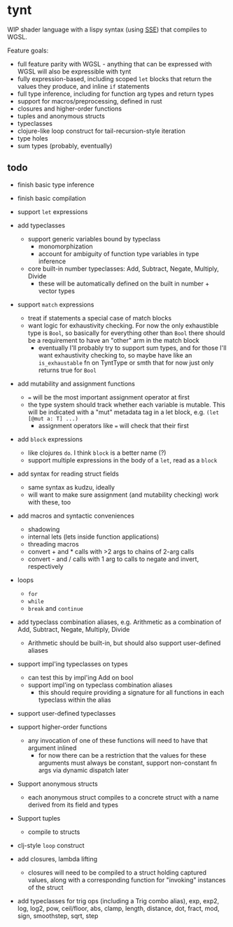 # tynt

WIP shader language with a lispy syntax (using [SSE](https://github.com/Ella-Hoeppner/SSE)) that compiles to WGSL.

Feature goals:
  * full feature parity with WGSL - anything that can be expressed with WGSL will also be expressible with tynt
  * fully expression-based, including scoped `let` blocks that return the values they produce, and inline `if` statements
  * full type inference, including for function arg types and return types
  * support for macros/preprocessing, defined in rust
  * closures and higher-order functions
  * tuples and anonymous structs
  * typeclasses
  * clojure-like loop construct for tail-recursion-style iteration
  * type holes
  * sum types (probably, eventually)

## todo
* finish basic type inference
* finish basic compilation

* support `let` expressions

* add typeclasses
  * support generic variables bound by typeclass
    * monomorphization
    * account for ambiguity of function type variables in type inference
  * core built-in number typeclasses: Add, Subtract, Negate, Multiply, Divide
    * these will be automatically defined on the built in number + vector types

* support `match` expressions
  * treat if statements a special case of match blocks
  * want logic for exhaustivity checking. For now the only exhaustible type is `Bool`, so basically for everything other than `Bool` there should be a requirement to have an "other" arm in the match block
    * eventually I'll probably try to support sum types, and for those I'll want exhaustivity checking to, so maybe have like an `is_exhaustable` fn on TyntType or smth that for now just only returns true for `Bool`
* add mutability and assignment functions
  * `=` will be the most important assignment operator at first
  * the type system should track whether each variable is mutable. This will be indicated with a "mut" metadata tag in a let block, e.g. `(let [@mut a: T] ...)`
    * assignment operators like `=` will check that their first 
* add `block` expressions
  * like clojures `do`. I think `block` is a better name (?)
  * support multiple expressions in the body of a `let`, read as a `block`
* add syntax for reading struct fields
  * same syntax as kudzu, ideally
  * will want to make sure assignment (and mutability checking) work with these, too

* add macros and syntactic conveniences
  * shadowing
  * internal lets (lets inside function applications)
  * threading macros
  * convert + and * calls with >2 args to chains of 2-arg calls
  * convert - and / calls with 1 arg to calls to negate and invert, respectively

* loops
  * `for`
  * `while`
  * `break` and `continue`

* add typeclass combination aliases, e.g. Arithmetic as a combination of Add, Subtract, Negate, Multiply, Divide
  * Arithmetic should be built-in, but should also support user-defined aliases

* support impl'ing typeclasses on types
    * can test this by impl'ing Add on bool
  * support impl'ing on typeclass combination aliases
    * this should require providing a signature for all functions in each typeclass within the alias

* support user-defined typeclasses

* support higher-order functions
  * any invocation of one of these functions will need to have that argument inlined
    * for now there can be a restriction that the values for these arguments must always be constant, support non-constant fn args via dynamic dispatch later

* Support anonymous structs
  * each anonymous struct compiles to a concrete struct with a name derived from its field and types
* Support tuples
  * compile to structs

* clj-style `loop` construct

* add closures, lambda lifting
  * closures will need to be compiled to a struct holding captured values, along with a corresponding function for "invoking" instances of the struct

* add typeclasses for trig ops (including a Trig combo alias), exp, exp2, log, log2, pow, ceil/floor, abs, clamp, length, distance, dot, fract, mod, sign, smoothstep, sqrt, step